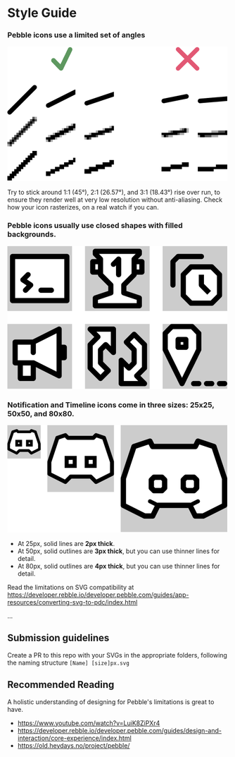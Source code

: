 # Style Guide

### Pebble icons use a **limited set of angles**
![](./github-images/angle%20limits.png)

Try to stick around 1:1 (45°), 2:1 (26.57°), and 3:1 (18.43°) rise over run, to ensure they render well at very low resolution without anti-aliasing.  Check how your icon rasterizes, on a real watch if you can.

### Pebble icons usually use **closed shapes** with **filled backgrounds**.
![](./github-images/small%20icons%20preview.png)

### Notification and Timeline icons come in three sizes: **25x25, 50x50,** and **80x80**.
![](./github-images/Three%20sizes.png)
 
- At 25px, solid lines are **2px thick**.
- At 50px, solid outlines are **3px thick**, but you can use thinner lines for detail.
- At 80px, solid outlines are **4px thick**, but you can use thinner lines for detail.

Read the limitations on SVG compatibility at https://developer.rebble.io/developer.pebble.com/guides/app-resources/converting-svg-to-pdc/index.html

...

## Submission guidelines
Create a PR to this repo with your SVGs in the appropriate folders, following the naming structure `[Name] [size]px.svg`

## Recommended Reading
A holistic understanding of designing for Pebble's limitations is great to have.
- https://www.youtube.com/watch?v=LuiK8ZiPXr4
- https://developer.rebble.io/developer.pebble.com/guides/design-and-interaction/core-experience/index.html
- https://old.heydays.no/project/pebble/
